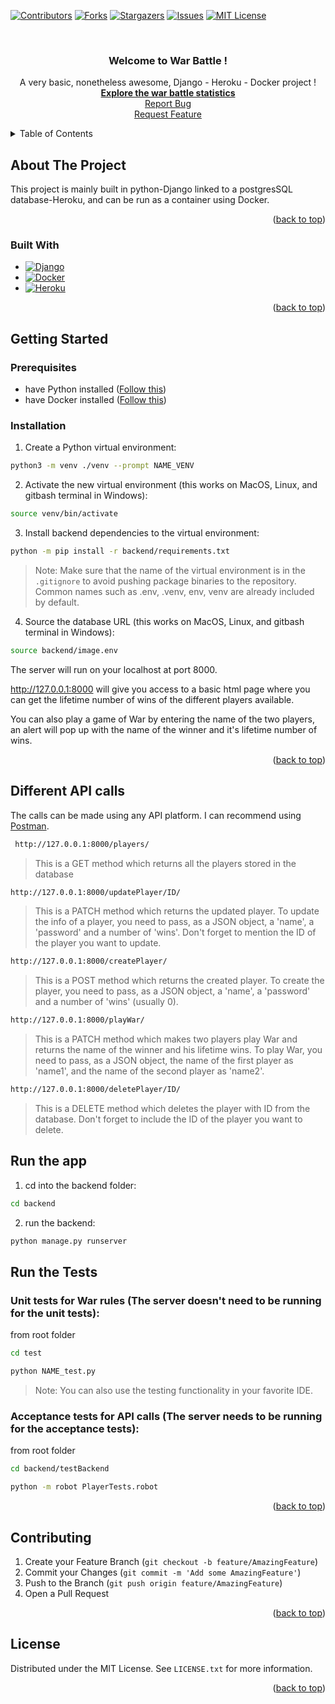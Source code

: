 <!-- PROJECT SHIELDS -->
<!--
*** I'm using markdown "reference style" links for readability.
*** Reference links are enclosed in brackets [ ] instead of parentheses ( ).
*** See the bottom of this document for the declaration of the reference variables
*** for contributors-url, forks-url, etc. This is an optional, concise syntax you may use.
*** https://www.markdownguide.org/basic-syntax/#reference-style-links
-->
[![Contributors][contributors-shield]][contributors-url]
[![Forks][forks-shield]][forks-url]
[![Stargazers][stars-shield]][stars-url]
[![Issues][issues-shield]][issues-url]
[![MIT License][license-shield]][license-url]



<!-- PROJECT LOGO -->
<br />
<div align="center">
  <a href="https://github.com/artus15/Aspen-Project">
<!--     <img src="images/logo.png" alt="Logo" width="80" height="80"> -->
  </a>

  <h3 align="center">Welcome to War Battle !</h3>

  <p align="center">
    A very basic, nonetheless awesome, Django - Heroku - Docker project !
    <br />
    <a href="https://github.com/artus15/Aspen-Project/wiki"><strong>Explore the war battle statistics</strong></a>
    <br />
    <a href="https://github.com/artus15/Aspen-Project/issues">Report Bug</a>
    <br />
    <a href="https://github.com/artus15/Aspen-Project/issues">Request Feature</a>
  </p>
</div>



<!-- TABLE OF CONTENTS -->
<details>
  <summary>Table of Contents</summary>
  <ol>
    <li>
      <a href="#about-the-project">About The Project</a>
      <ul>
        <li><a href="#built-with">Built With</a></li>
      </ul>
    </li>
    <li>
      <a href="#getting-started">Getting Started</a>
      <ul>
        <li><a href="#prerequisites">Prerequisites</a></li>
        <li><a href="#installation">Installation</a></li>
      </ul>
    </li>
    <li><a href="#run-the-app">Run the app</a></li>
    <li><a href="#run-the-tests">Run the Tests</a></li>
    <li><a href="#contributing">Contributing</a></li>
    <li><a href="#license">License</a></li>
  </ol>
</details>



<!-- ABOUT THE PROJECT -->
## About The Project

<!-- [![Product Name Screen Shot][product-screenshot]](https://example.com) -->

This project is mainly built in python-Django linked to a postgresSQL database-Heroku, and can be run as a container using Docker. 


<p align="right">(<a href="#readme-top">back to top</a>)</p>



### Built With


* [![Django][DjangoB]][Django]
* [![Docker][DockerVM]][Docker]
* [![Heroku][HerokuB]][Heroku]

<p align="right">(<a href="#readme-top">back to top</a>)</p>



<!-- GETTING STARTED -->
## Getting Started


### Prerequisites

  - have Python installed ([Follow this](https://www.python.org/downloads/))
  - have Docker installed ([Follow this](https://docs.docker.com/get-docker/))
 
### Installation

1. Create a Python virtual environment:
  ```sh
  python3 -m venv ./venv --prompt NAME_VENV
  ```
2. Activate the new virtual environment (this works on MacOS, Linux, and gitbash terminal in Windows):
  ```sh
  source venv/bin/activate
  ``` 
3. Install backend dependencies to the virtual environment:
  ```sh
  python -m pip install -r backend/requirements.txt 
  ```
  > Note: Make sure that the name of the virtual environment is in the ```.gitignore``` to avoid pushing package binaries to the repository. Common names such as .env, .venv, env, venv are already included by default.
4. Source the database URL (this works on MacOS, Linux, and gitbash terminal in Windows):
 ```sh
 source backend/image.env 
 ```
 
 The server will run on your localhost at port 8000.
 
 http://127.0.0.1:8000 will give you access to a basic html page where you can get the lifetime number of wins of the different players available.
 
 You can also play a game of War by entering the name of the two players, an alert will pop up with the name of the winner and it's lifetime number of wins.
 
<p align="right">(<a href="#readme-top">back to top</a>)</p>

## Different API calls

The calls can be made using any API platform. I can recommend using [Postman](https://www.postman.com/downloads/).

 ```sh
  http://127.0.0.1:8000/players/ 
  ```
  > This is a GET method which returns all the players stored in the database
  
   ```sh
  http://127.0.0.1:8000/updatePlayer/ID/
  ```
  > This is a PATCH method which returns the updated player. To update the info of a player, you need to pass, as a JSON object, a 'name', a 'password' and a number of 'wins'. Don't forget to mention the ID of the player you want to update.
  
  ```sh
  http://127.0.0.1:8000/createPlayer/
  ```
  > This is a POST method which returns the created player. To create the player, you need to pass, as a JSON object, a 'name', a 'password' and a number of 'wins' (usually 0). 
  
  ```sh
  http://127.0.0.1:8000/playWar/
  ```
  > This is a PATCH method which makes two players play War and returns the name of the winner and his lifetime wins. To play War, you need to pass, as a JSON object, the name of the first player as 'name1', and the name of the second player as 'name2'.
  
  ```sh
  http://127.0.0.1:8000/deletePlayer/ID/
  ```
  > This is a DELETE method which deletes the player with ID from the database. Don't forget to include the ID of the player you want to delete.
  
## Run the app

  1. cd into the backend folder:
  ```sh
  cd backend 
  ```
  2. run the backend:
  ```sh
  python manage.py runserver
  ```

## Run the Tests

### Unit tests for War rules (The server doesn't need to be running for the unit tests):

from root folder

 ```sh
 cd test
 ```

 ```sh
 python NAME_test.py
 ```
 > Note: You can also use the testing functionality in your favorite IDE.

 
### Acceptance tests for API calls (The server needs to be running for the acceptance tests):

from root folder

```sh
cd backend/testBackend
```
```sh
python -m robot PlayerTests.robot
```

<p align="right">(<a href="#readme-top">back to top</a>)</p>


<!-- CONTRIBUTING -->
## Contributing

1. Create your Feature Branch (`git checkout -b feature/AmazingFeature`)
2. Commit your Changes (`git commit -m 'Add some AmazingFeature'`)
3. Push to the Branch (`git push origin feature/AmazingFeature`)
4. Open a Pull Request

<p align="right">(<a href="#readme-top">back to top</a>)</p>



<!-- LICENSE -->
## License

Distributed under the MIT License. See `LICENSE.txt` for more information.

<p align="right">(<a href="#readme-top">back to top</a>)</p>





<!-- MARKDOWN LINKS & IMAGES -->
<!-- https://www.markdownguide.org/basic-syntax/#reference-style-links -->
[contributors-shield]: https://img.shields.io/github/contributors/artus15/Aspen-Project.svg?style=for-the-badge
[contributors-url]: https://github.com/artus15/Aspen-Project/graphs/contributors
[forks-shield]: https://img.shields.io/github/forks/artus15/Aspen-Project.svg?style=for-the-badge
[forks-url]: https://github.com/artus15/Aspen-Project/network/members
[stars-shield]: https://img.shields.io/github/stars/artus15/Aspen-Project.svg?style=for-the-badge
[stars-url]: https://github.com/artus15/Aspen-Project/stargazers
[issues-shield]: https://img.shields.io/github/issues/artus15/Aspen-Project.svg?style=for-the-badge
[issues-url]: https://github.com/artus15/Aspen-Project/issues
[license-shield]: https://img.shields.io/github/license/artus15/Aspen-Project.svg?style=for-the-badge
[license-url]: https://github.com/artus15/Aspen-Project/blob/master/LICENSE.txt
[linkedin-shield]: https://img.shields.io/badge/-LinkedIn-black.svg?style=for-the-badge&logo=linkedin&colorB=555
[linkedin-url]: https://linkedin.com/in/othneildrew
[product-screenshot]: images/screenshot.png
[DjangoB]: https://img.shields.io/badge/Django-000000?style=for-the-badge&logo=django&logoColor=white
[Django]: https://www.djangoproject.com/
[DockerVM]: https://img.shields.io/badge/Docker-0047AB?style=for-the-badge&logo=docker&logoColor=61DAFB
[Docker]: https://www.docker.com/
[HerokuB]: https://img.shields.io/badge/Heroku-8A2BE2?style=for-the-badge&logo=heroku&logoColor=61DAFB
[Heroku]: https://www.heroku.com/
